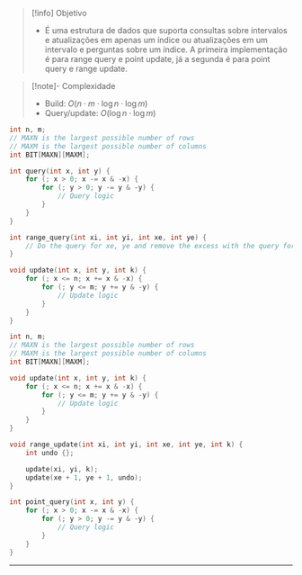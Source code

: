 > [!info] Objetivo
> - É uma estrutura de dados que suporta consultas sobre intervalos e atualizações em apenas um índice ou atualizações em um intervalo e perguntas sobre um índice. A primeira implementação é para range query e point update, já a segunda é para point query e range update.

> [!note]- Complexidade
> - Build: $O(n \cdot m \cdot \log n \cdot \log m)$
> - Query/update: $O(\log n \cdot \log m)$

```cpp
int n, m;
// MAXN is the largest possible number of rows
// MAXM is the largest possible number of columns
int BIT[MAXN][MAXM];

int query(int x, int y) {
	for (; x > 0; x -= x & -x) {
		for (; y > 0; y -= y & -y) {
			// Query logic	
		}
	}
}

int range_query(int xi, int yi, int xe, int ye) {
	// Do the query for xe, ye and remove the excess with the query for xi - 1, yi - 1
}

void update(int x, int y, int k) {
	for (; x <= n; x += x & -x) {
		for (; y <= m; y += y & -y) {
			// Update logic
		}
	}
}
```

```cpp
int n, m;
// MAXN is the largest possible number of rows
// MAXM is the largest possible number of columns
int BIT[MAXN][MAXM];

void update(int x, int y, int k) {
	for (; x <= n; x += x & -x) {
		for (; y <= m; y += y & -y) {
			// Update logic
		}
	}
}

void range_update(int xi, int yi, int xe, int ye, int k) {
	int undo {};

	update(xi, yi, k);
	update(xe + 1, ye + 1, undo);
}

int point_query(int x, int y) {
	for (; x > 0; x -= x & -x) {
		for (; y > 0; y -= y & -y) {
			// Query logic
		}
	}
}
```

---